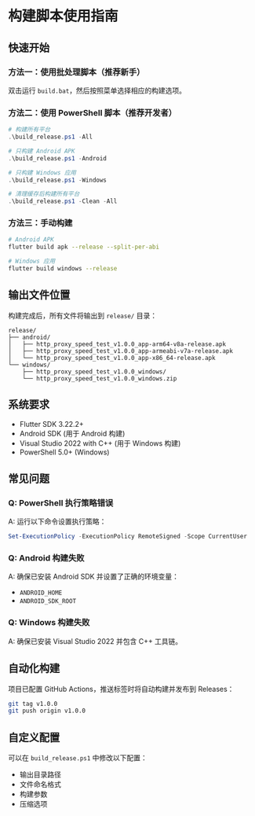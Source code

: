 # 构建脚本使用指南

## 快速开始

### 方法一：使用批处理脚本（推荐新手）
双击运行 `build.bat`，然后按照菜单选择相应的构建选项。

### 方法二：使用 PowerShell 脚本（推荐开发者）

```powershell
# 构建所有平台
.\build_release.ps1 -All

# 只构建 Android APK
.\build_release.ps1 -Android

# 只构建 Windows 应用
.\build_release.ps1 -Windows

# 清理缓存后构建所有平台
.\build_release.ps1 -Clean -All
```

### 方法三：手动构建

```bash
# Android APK
flutter build apk --release --split-per-abi

# Windows 应用
flutter build windows --release
```

## 输出文件位置

构建完成后，所有文件将输出到 `release/` 目录：

```
release/
├── android/
│   ├── http_proxy_speed_test_v1.0.0_app-arm64-v8a-release.apk
│   ├── http_proxy_speed_test_v1.0.0_app-armeabi-v7a-release.apk
│   └── http_proxy_speed_test_v1.0.0_app-x86_64-release.apk
└── windows/
    ├── http_proxy_speed_test_v1.0.0_windows/
    └── http_proxy_speed_test_v1.0.0_windows.zip
```

## 系统要求

- Flutter SDK 3.22.2+
- Android SDK (用于 Android 构建)
- Visual Studio 2022 with C++ (用于 Windows 构建)
- PowerShell 5.0+ (Windows)

## 常见问题

### Q: PowerShell 执行策略错误
A: 运行以下命令设置执行策略：
```powershell
Set-ExecutionPolicy -ExecutionPolicy RemoteSigned -Scope CurrentUser
```

### Q: Android 构建失败
A: 确保已安装 Android SDK 并设置了正确的环境变量：
- `ANDROID_HOME`
- `ANDROID_SDK_ROOT`

### Q: Windows 构建失败
A: 确保已安装 Visual Studio 2022 并包含 C++ 工具链。

## 自动化构建

项目已配置 GitHub Actions，推送标签时将自动构建并发布到 Releases：

```bash
git tag v1.0.0
git push origin v1.0.0
```

## 自定义配置

可以在 `build_release.ps1` 中修改以下配置：
- 输出目录路径
- 文件命名格式
- 构建参数
- 压缩选项
